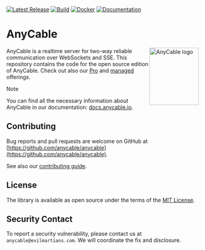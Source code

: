 [![Latest Release](https://img.shields.io/github/release/anycable/anycable.svg?include_prereleases)](https://github.com/anycable/anycable/releases/latest?include_prereleases)
[![Build](https://github.com/anycable/anycable/workflows/Test/badge.svg)](https://github.com/anycable/anycable/actions)
[![Docker](https://img.shields.io/docker/pulls/anycable/anycable-go.svg)](https://hub.docker.com/r/anycable/anycable-go/)
[![Documentation](https://img.shields.io/badge/docs-link-brightgreen.svg)](https://docs.anycable.io)

# AnyCable

<img align="right" height="150" width="129"
     title="AnyCable logo" src="https://docs.anycable.io/assets/images/logo.svg">

AnyCable is a realtime server for two-way reliable communication over WebSockets and SSE. This repository contains the code for the open source edition of AnyCable. Check out also our
[Pro](https://docs.anycable.io/pro) and [managed](https://plus.anycable.io) offerings.

> [!NOTE]
> You can find all the necessary information about AnyCable in our documentation: [docs.anycable.io](https://docs.anycable.io).

## Contributing

Bug reports and pull requests are welcome on GitHub at [https://github.com/anycable/anycable](https://github.com/anycable/anycable).

See also our [contributing guide](./CONTRIBUTING.md).

## License

The library is available as open source under the terms of the [MIT License](http://opensource.org/licenses/MIT).

## Security Contact

To report a security vulnerability, please contact us at `anycable@evilmartians.com`. We will coordinate the fix and disclosure.
